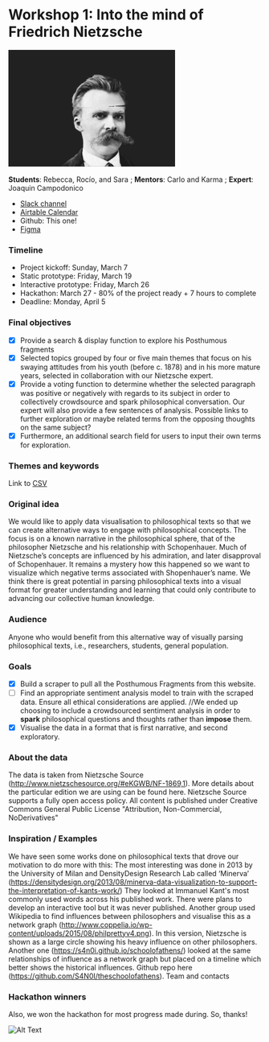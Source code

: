 # Workshop 1: Into the mind of Friedrich Nietzsche
![Alt Text](https://github.com/sarachodosh/workshop1-nietzsche/blob/main/nietzsche-app/public/build/assets/header1.gif?raw=true)

**Students**: Rebecca, Rocío, and Sara ; **Mentors**: Carlo and Karma ; **Expert**: Joaquin Campodonico

- [Slack channel](https://mvtecworkspace.slack.com/archives/C01N4MNP0E8)
- [Airtable Calendar](https://airtable.com/shr6YoJrHIhuSNfy7)
- Github: This one! 
- [Figma](https://www.figma.com/file/XAEL4J1Z6TfVnyARgltc8U/workshop-1-shop-nietz)

### Timeline
- Project kickoff: Sunday, March 7
- Static prototype: Friday, March 19
- Interactive prototype: Friday, March 26
- Hackathon: March 27 - 80% of the project ready + 7 hours to complete
- Deadline: Monday, April 5

### Final objectives
- [X] Provide a search & display function to explore his Posthumous fragments
- [X] Selected topics grouped by four or five main themes that focus on his swaying attitudes from his youth (before c. 1878) and in his more mature years, selected in collaboration with our Nietzsche expert.
- [X] Provide a voting function to determine whether the selected paragraph was positive or negatively with regards to its subject in order to collectively crowdsource and spark philosophical conversation. Our expert will also provide a few sentences of analysis. Possible links to further exploration or maybe related terms from the opposing thoughts on the same subject?
- [X] Furthermore, an additional search field for users to input their own terms for exploration.

### Themes and keywords
Link to [CSV](https://github.com/sarachodosh/workshop1-nietzsche/blob/main/themes.csv)


### Original idea
We would like to apply data visualisation to philosophical texts so that we can create alternative ways to engage with philosophical concepts. The focus is on a known narrative in the philosophical sphere, that of the philosopher Nietzsche and his relationship with Schopenhauer.
Much of Nietzsche’s concepts are influenced by his admiration, and later disapproval of Schopenhauer. It remains a mystery how this happened so we want to visualize which negative terms associated with Shopenhauer’s name.
We think there is great potential in parsing philosophical texts into a visual format for greater understanding and learning that could only contribute to advancing our collective human knowledge.

### Audience
Anyone who would benefit from this alternative way of visually parsing philosophical texts, i.e., researchers, students, general population.

### Goals
- [X] Build a scraper to pull all the Posthumous Fragments from this website.
- [ ] Find an appropriate sentiment analysis model to train with the scraped data. Ensure all ethical considerations are applied. //We ended up choosing to include a crowdsourced sentiment analysis in order to **spark** philosophical questions and thoughts rather than **impose** them.
- [X] Visualise the data in a format that is first narrative, and second exploratory.

### About the data
The data is taken from Nietzsche Source (http://www.nietzschesource.org/#eKGWB/NF-1869,1). More details about the particular edition we are using can be found here.
Nietzsche Source supports a fully open access policy. All content is published under Creative Commons General Public License "Attribution, Non-Commercial, NoDerivatives"

### Inspiration / Examples
We have seen some works done on philosophical texts that drove our motivation to do more with this:
The most interesting was done in 2013 by the University of Milan and DensityDesign Research Lab called ‘Minerva’ (https://densitydesign.org/2013/08/minerva-data-visualization-to-support-the-interpretation-of-kants-work/) They looked at Immanuel Kant's most commonly used words across his published work. There were plans to develop an interactive tool but it was never published.
Another group used Wikipedia to find influences between philosophers and visualise this as a network graph (http://www.coppelia.io/wp-content/uploads/2015/08/philprettyv4.png). In this version, Nietzsche is shown as a large circle showing his heavy influence on other philosophers.
Another one (https://s4n0i.github.io/schoolofathens/) looked at the same relationships of influence as a network graph but placed on a timeline which better shows the historical influences. Github repo here (https://github.com/S4N0I/theschoolofathens).
Team and contacts

### Hackathon winners
Also, we won the hackathon for most progress made during. So, thanks!

![Alt Text](https://media.giphy.com/media/l1IBjEJkRygVUM2cM/giphy.gif)
